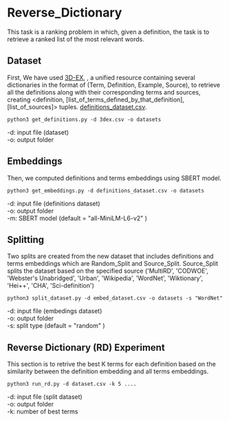 # Reverse_Dictionary

This task is a ranking problem in which, given a definition, the task is to retrieve a ranked list of the most relevant words. 

## Dataset ##
First, We have used [3D-EX](https://github.com/F-Almeman/3D-EX/tree/main), , a unified resource containing several dictionaries in the format of (Term, Definition, Example, Source), to retrieve all the definitions along with their corresponding terms and sources, creating <definition, [list_of_terms_defined_by_that_definition], [list_of_sources]> tuples.  [definitions_dataset.csv](https://drive.google.com/uc?export=download&id=1Xhi_3OH1axN3Ch2hzTqFJX0ji1DBbd8I). 

```
python3 get_definitions.py -d 3dex.csv -o datasets
```
-d: input file (dataset) <br/>
-o: output folder <br/>

## Embeddings ##
Then, we computed definitions and terms embeddings using SBERT model. 

```
python3 get_embeddings.py -d definitions_dataset.csv -o datasets 
```
-d: input file (definitions dataset) <br/>
-o: output folder <br/>
-m: SBERT model (default = "all-MiniLM-L6-v2" )


## Splitting ##
Two splits are created from the new dataset that includes definitions and terms embeddings which are Random_Split and Source_Split. Source_Split splits the dataset based on the specified source ('MultiRD', 'CODWOE', 'Webster\'s Unabridged', 'Urban', 'Wikipedia', 'WordNet', 'Wiktionary', 'Hei++', 'CHA', 'Sci-definition')

```
python3 split_dataset.py -d embed_dataset.csv -o datasets -s "WordNet"
```
-d: input file (embedings dataset) <br/>
-o: output folder <br/>
-s: split type (default = "random" )

## Reverse Dictionary (RD) Experiment ##
This section is to retrive the best K terms for each definition based on the similarity between the definition embedding and all terms embeddings.
```
python3 run_rd.py -d dataset.csv -k 5 ....
```
-d: input file (split dataset) <br/>
-o: output folder <br/>
-k: number of best terms

